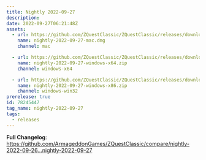 ```yaml
---
title: Nightly 2022-09-27
description: 
date: 2022-09-27T06:21:48Z
assets: 
  - url: https://github.com/ZQuestClassic/ZQuestClassic/releases/download/nightly-2022-09-27/nightly-2022-09-27-mac.dmg
    name: nightly-2022-09-27-mac.dmg
    channel: mac

  - url: https://github.com/ZQuestClassic/ZQuestClassic/releases/download/nightly-2022-09-27/nightly-2022-09-27-windows-x64.zip
    name: nightly-2022-09-27-windows-x64.zip
    channel: windows-x64

  - url: https://github.com/ZQuestClassic/ZQuestClassic/releases/download/nightly-2022-09-27/nightly-2022-09-27-windows-x86.zip
    name: nightly-2022-09-27-windows-x86.zip
    channel: windows-win32
prerelease: true
id: 78245447
tag_name: nightly-2022-09-27
tags:
  - releases
---
```


**Full Changelog**: https://github.com/ArmageddonGames/ZQuestClassic/compare/nightly-2022-09-26...nightly-2022-09-27

